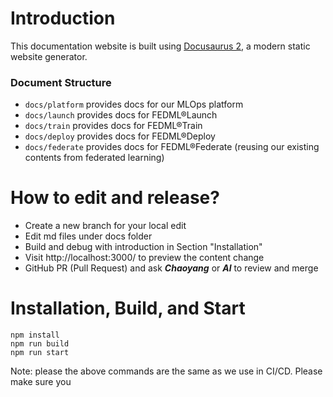 # Introduction

This documentation website is built using [Docusaurus 2](https://docusaurus.io/), a modern static website generator.

### Document Structure

- `docs/platform` provides docs for our MLOps platform
- `docs/launch` provides docs for FEDML®Launch
- `docs/train` provides docs for FEDML®Train
- `docs/deploy` provides docs for FEDML®Deploy
- `docs/federate` provides docs for FEDML®Federate (reusing our existing contents from federated learning)

# How to edit and release?

- Create a new branch for your local edit
- Edit md files under docs folder
- Build and debug with introduction in Section "Installation"
- Visit http://localhost:3000/ to preview the content change
- GitHub PR (Pull Request) and ask _**Chaoyang**_ or _**Al**_ to review and merge

# Installation, Build, and Start

```
npm install 
npm run build
npm run start
```
Note: please the above commands are the same as we use in CI/CD. Please make sure you 
